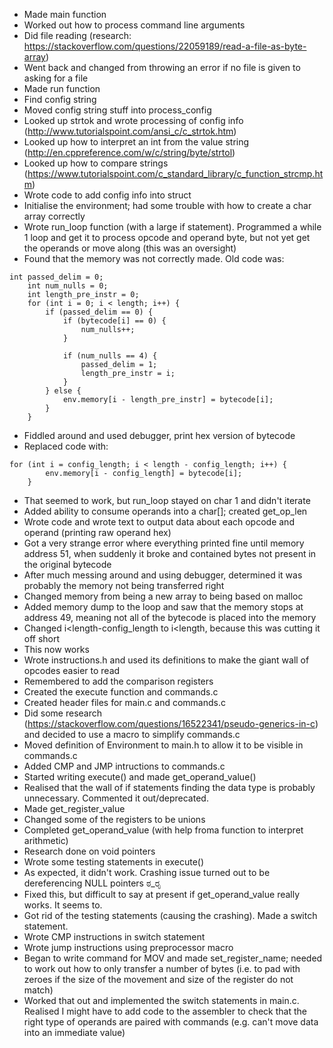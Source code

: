 * Made main function
* Worked out how to process command line arguments
* Did file reading (research: https://stackoverflow.com/questions/22059189/read-a-file-as-byte-array)
* Went back and changed from throwing an error if no file is given to asking for a file
* Made run function
* Find config string
* Moved config string stuff into process_config
* Looked up strtok and wrote processing of config info (http://www.tutorialspoint.com/ansi_c/c_strtok.htm)
* Looked up how to interpret an int from the value string (http://en.cppreference.com/w/c/string/byte/strtol)
* Looked up how to compare strings (https://www.tutorialspoint.com/c_standard_library/c_function_strcmp.htm)
* Wrote code to add config info into struct
* Initialise the environment; had some trouble with how to create a char array correctly
* Wrote run_loop function (with a large if statement). Programmed a while 1 loop and get it to process opcode
  and operand byte, but not yet get the operands or move along (this was an oversight)
* Found that the memory was not correctly made. Old code was:

```
int passed_delim = 0;
    int num_nulls = 0;
    int length_pre_instr = 0;
    for (int i = 0; i < length; i++) {
        if (passed_delim == 0) {
            if (bytecode[i] == 0) {
                num_nulls++;
            }

            if (num_nulls == 4) {
                passed_delim = 1;
                length_pre_instr = i;
            }
        } else {
            env.memory[i - length_pre_instr] = bytecode[i];
        }
    }
```

* Fiddled around and used debugger, print hex version of bytecode
* Replaced code with:

```
for (int i = config_length; i < length - config_length; i++) {
        env.memory[i - config_length] = bytecode[i];
    }
```

* That seemed to work, but run_loop stayed on char 1 and didn't iterate
* Added ability to consume operands into a char[]; created get_op_len
* Wrote code and wrote text to output data about each opcode and operand (printing raw operand hex)
* Got a very strange error where everything printed fine until memory address 51, when suddenly it broke and contained
  bytes not present in the original bytecode
* After much messing around and using debugger, determined it was probably the memory not being transferred right
* Changed memory from being a new array to being based on malloc
* Added memory dump to the loop and saw that the memory stops at address 49, meaning not all of the bytecode is placed
  into the memory
* Changed i<length-config_length to i<length, because this was cutting it off short
* This now works
* Wrote instructions.h and used its definitions to make the giant wall of opcodes easier to read
* Remembered to add the comparison registers
* Created the execute function and commands.c
* Created header files for main.c and commands.c
* Did some research (https://stackoverflow.com/questions/16522341/pseudo-generics-in-c) and decided to use a macro to simplify commands.c
* Moved definition of Environment to main.h to allow it to be visible in commands.c
* Added CMP and JMP intructions to commands.c
* Started writing execute() and made get_operand_value()
* Realised that the wall of if statements finding the data type is probably unnecessary. Commented it out/deprecated.
* Made get_register_value
* Changed some of the registers to be unions
* Completed get_operand_value (with help froma function to interpret arithmetic)
* Research done on void pointers
* Wrote some testing statements in execute()
* As expected, it didn't work. Crashing issue turned out to be dereferencing NULL pointers ಠ_ರೃ
* Fixed this, but difficult to say at present if get_operand_value really works. It seems to.
* Got rid of the testing statements (causing the crashing). Made a switch statement.
* Wrote CMP instructions in switch statement
* Wrote jump instructions using preprocessor macro
* Began to write command for MOV and made set_register_name; needed to work out how to only transfer a number of bytes
  (i.e. to pad with zeroes if the size of the movement and size of the register do not match)
* Worked that out and implemented the switch statements in main.c. Realised I might have to add code to the assembler
  to check that the right type of operands are paired with commands (e.g. can't move data into an immediate value)